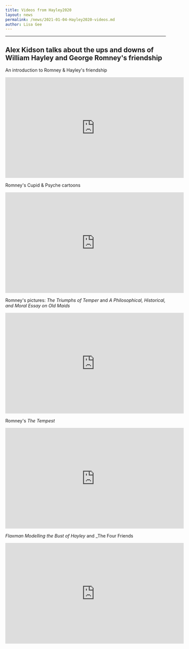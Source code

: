 ```yaml
---
title: Videos from Hayley2020
layout: news
permalink: /news/2021-01-04-Hayley2020-videos.md
author: Lisa Gee
---
```


----
Alex Kidson talks about the ups and downs of William Hayley and George Romney's friendship
----

An introduction to Romney & Hayley's friendship

<iframe width="560" height="315" src="https://www.youtube.com/embed/kXqQbBMDX2Y" frameborder="0" allow="accelerometer; autoplay; clipboard-write; encrypted-media; gyroscope; picture-in-picture" allowfullscreen></iframe>

Romney's Cupid & Psyche cartoons

<iframe width="560" height="315" src="https://www.youtube.com/embed/ZCOYpz8Aruc" frameborder="0" allow="accelerometer; autoplay; clipboard-write; encrypted-media; gyroscope; picture-in-picture" allowfullscreen></iframe>

Romney's pictures: _The Triumphs of Temper_ and _A Philosophical, Historical, and Moral Essay on Old Maids_

<iframe width="560" height="315" src="https://www.youtube.com/embed/GrDOBOrTEqg" frameborder="0" allow="accelerometer; autoplay; clipboard-write; encrypted-media; gyroscope; picture-in-picture" allowfullscreen></iframe>

Romney's _The Tempest_

<iframe width="560" height="315" src="https://www.youtube.com/embed/51ZECKrBUyY" frameborder="0" allow="accelerometer; autoplay; clipboard-write; encrypted-media; gyroscope; picture-in-picture" allowfullscreen></iframe>

_Flaxman Modelling the Bust of Hayley_ and _The Four Friends

<iframe width="560" height="315" src="https://www.youtube.com/embed/gvXiEPw3nCU" frameborder="0" allow="accelerometer; autoplay; clipboard-write; encrypted-media; gyroscope; picture-in-picture" allowfullscreen></iframe>

